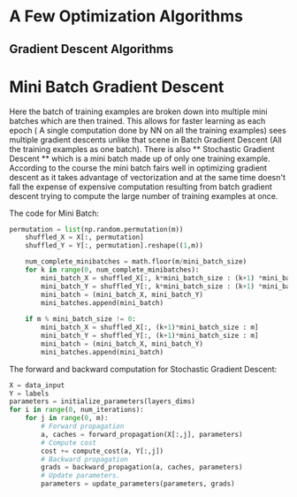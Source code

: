 # A Few Optimization Algorithms

## Gradient Descent Algorithms

# Mini Batch Gradient Descent

Here the batch of training examples are broken down into multiple mini batches which are then trained.
This allows for faster learning as each epoch ( A single computation done by NN on all the training examples) sees multiple gradient descents unlike that scene in Batch Gradient Descent (All the training examples as one batch). There is also ** Stochastic Gradient Descent ** which is a mini batch made up of only one training example. According to the course the mini batch fairs well in optimizing gradient descent as it takes advantage of vectorization and at the same time doesn't fall the expense of expensive computation resulting from batch gradient descent trying to compute the large number of training examples at once.

The code for Mini Batch:
```python
permutation = list(np.random.permutation(m))
    shuffled_X = X[:, permutation]
    shuffled_Y = Y[:, permutation].reshape((1,m))

    num_complete_minibatches = math.floor(m/mini_batch_size)
    for k in range(0, num_complete_minibatches):
        mini_batch_X = shuffled_X[:, k*mini_batch_size : (k+1) *mini_batch_size]
        mini_batch_Y = shuffled_Y[:, k*mini_batch_size : (k+1) *mini_batch_size]
        mini_batch = (mini_batch_X, mini_batch_Y)
        mini_batches.append(mini_batch)
    
    if m % mini_batch_size != 0:
        mini_batch_X = shuffled_X[:, (k+1)*mini_batch_size : m]
        mini_batch_Y = shuffled_Y[:, (k+1)*mini_batch_size : m]
        mini_batch = (mini_batch_X, mini_batch_Y)
        mini_batches.append(mini_batch)
```

The forward and backward computation for Stochastic Gradient Descent:
```python
X = data_input
Y = labels
parameters = initialize_parameters(layers_dims)
for i in range(0, num_iterations):
    for j in range(0, m):
        # Forward propagation
        a, caches = forward_propagation(X[:,j], parameters)
        # Compute cost
        cost += compute_cost(a, Y[:,j])
        # Backward propagation
        grads = backward_propagation(a, caches, parameters)
        # Update parameters.
        parameters = update_parameters(parameters, grads)
```